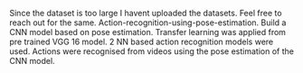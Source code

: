 
Since the dataset is too large I havent uploaded the datasets. Feel free to reach out for the same.
Action-recognition-using-pose-estimation.
Build a CNN model based on pose estimation.
Transfer learning was applied from pre trained VGG 16 model.
2 NN based action recognition models were used.
Actions were recognised from videos using the pose estimation of the CNN model.
